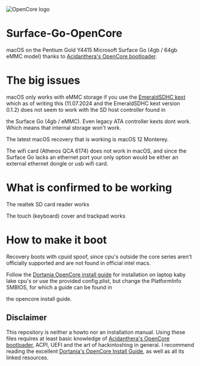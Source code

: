 ![OpenCore logo](https://github.com/acidanthera/OpenCorePkg/raw/master/Docs/Logos/OpenCore_with_text_Small.png)

# Surface-Go-OpenCore
macOS on the Pentium Gold Y4415 Microsoft Surface Go (4gb / 64gb eMMC model)  thanks to [Acidanthera's OpenCore bootloader](https://github.com/acidanthera/OpenCorePkg).

# The big issues
macOS only works with eMMC storage if you use the [EmeraldSDHC kext](https://github.com/acidanthera/EmeraldSDHC) which as of writing this (11.07.2024 and the EmeraldSDHC kext version 0.1.2) does not seem to work with the SD host controller found in

the Surface Go (4gb / eMMC). Even legacy ATA controller kexts dont work. Which means that internal storage won't work.

The latest macOS recovery that is working is macOS 12 Monterey. 

The wifi card (Atheros QCA 6174) does not work in macOS, and since the Surface Go lacks an ethernet port your only option would be either an external ethernet dongle or usb wifi card.


# What is confirmed to be working
The realtek SD card reader works

The touch (keyboard) cover and trackpad works



# How to make it boot
Recovery boots with cpuid spoof, since cpu's outside the core series aren't officially supported and are not found in official intel macs.

Follow the [Dortania OpenCore install guide](https://dortania.github.io/OpenCore-Install-Guide/) for installation on laptop kaby lake cpu's or use the provided config.plist, but change the PlatformInfo SMBIOS, for which a guide can be found in 

the opencore install guide.



## Disclaimer
This repository is neither a howto nor an installation manual. Using these files requires at least basic knowledge of [Acidanthera's OpenCore bootloader](https://github.com/acidanthera/OpenCorePkg), ACPI, UEFI and the art of hackintoshing in general. I recommend reading the excellent [Dortania's OpenCore Install Guide](https://dortania.github.io/OpenCore-Install-Guide), as well as all its linked resources.
